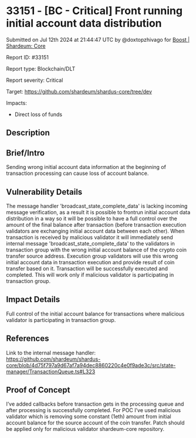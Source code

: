 # 33151 - \[BC - Critical] Front running initial account data distribution

Submitted on Jul 12th 2024 at 21:44:47 UTC by @doxtopzhivago for [Boost | Shardeum: Core](https://immunefi.com/bounty/shardeum-core-boost/)

Report ID: #33151

Report type: Blockchain/DLT

Report severity: Critical

Target: https://github.com/shardeum/shardus-core/tree/dev

Impacts:

* Direct loss of funds

## Description

## Brief/Intro

Sending wrong initial account data information at the beginning of transaction processing can cause loss of account balance.

## Vulnerability Details

The message handler 'broadcast\_state\_complete\_data' is lacking incoming message verification, as a result it is possible to frontrun initial account data distribution in a way so it will be possible to have a full control over the amount of the final balance after transaction (before transaction execution validators are exchanging initial account data between each other). When transaction is received by malicious validator it will immediately send internal message 'broadcast\_state\_complete\_data' to the validators in transaction group with the wrong initial account balance of the crypto coin transfer source address. Execution group validators will use this wrong initial account data in transaction execution and provide result of coin transfer based on it. Transaction will be successfully executed and completed. This will work only if malicious validator is participating in transaction group.

## Impact Details

Full control of the initial account balance for transactions where malicious validator is participating in transaction group.

## References

Link to the internal message handler: https://github.com/shardeum/shardus-core/blob/4d75f797a9d67af7a94dec8860220c4e0f9ade3c/src/state-manager/TransactionQueue.ts#L323

## Proof of Concept

I’ve added callbacks before transaction gets in the processing queue and after processing is successfully completed. For POC I’ve used malicious validator which is removing some constant (1eth) amount from initial account balance for the source account of the coin transfer. Patch should be applied only for malicious validator shardeum-core repository.
